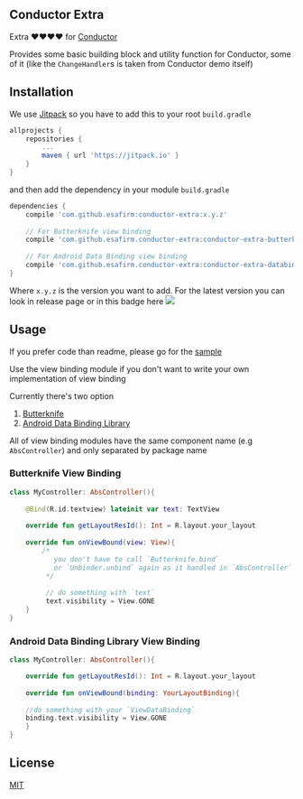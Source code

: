 ## Conductor Extra 

Extra ❤️❤️❤️❤️ for [Conductor](https://github.com/bluelinelabs/Conductor)

Provides some basic building block and utility function for Conductor, some of it (like the `ChangeHandler`s is taken from Conductor demo itself) 

## Installation

We use [Jitpack](https://jitpack.io) so you have to add this to your root `build.gradle` 

```groovy
allprojects {
	repositories {
		...
		maven { url 'https://jitpack.io' }
	}
}
```
	
and then add the dependency in your module `build.gradle`

```groovy
dependencies {
	compile 'com.github.esafirm:conductor-extra:x.y.z'
	
	// For Butterknife view binding
	compile 'com.github.esafirm.conductor-extra:conductor-extra-butterknife:x.y.z'
	
	// For Android Data Binding view binding
	compile 'com.github.esafirm.conductor-extra:conductor-extra-databinding:x.y.z'
}
```

Where `x.y.z` is the version you want to add. For the latest version you can look in release page or in this badge here 
[![](https://jitpack.io/v/esafirm/conductor-extra.svg)](https://jitpack.io/#esafirm/conductor-extra)


## Usage

If you prefer code than readme, please go for the [sample](https://github.com/esafirm/conductor-extra/tree/master/sample)

Use the view binding module if you don't want to write your own implementation of view binding

Currently there's two option

1. [Butterknife](#butterknife-view-binding)
2. [Android Data Binding Library](#android-data-binding-library-view-binding)

All of view binding modules have the same component name (e.g `AbsController`) and only separated by package name

### Butterknife View Binding

```kotlin
class MyController: AbsController(){
	
	@Bind(R.id.textview) lateinit var text: TextView
	
	override fun getLayoutResId(): Int = R.layout.your_layout
	
	override fun onViewBound(view: View){
		/*
           you don't have to call `Butterknife.bind` 
           or `Unbinder.unbind` again as it handled in `AbsController`
         */
         
         // do something with `text`
         text.visibility = View.GONE
	}
}	
```	
	
### Android Data Binding Library View Binding	

```kotlin
class MyController: AbsController(){

	override fun getLayoutResId(): Int = R.layout.your_layout
	
	override fun onViewBound(binding: YourLayoutBinding){
	
	//do something with your `ViewDataBinding`
	binding.text.visibility = View.GONE
	}
}
```	


## License

[MIT](https://github.com/esafirm/conductor-extra/blob/master/LICENSE)
	
